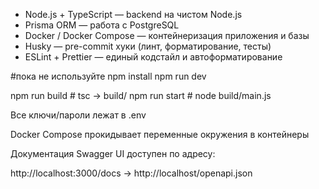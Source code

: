 - Node.js + TypeScript — backend на чистом Node.js  
- Prisma ORM — работа с PostgreSQL  
- Docker / Docker Compose — контейнеризация приложения и базы  
- Husky — pre-commit хуки (линт, форматирование, тесты)  
- ESLint + Prettier — единый кодстайл и автоформатирование  

#пока не используйте
npm install
npm run dev


npm run build   # tsc -> build/
npm run start   # node build/main.js


Все ключи/пароли лежат в .env

Docker Compose прокидывает переменные окружения в контейнеры

Документация
Swagger UI доступен по адресу:

http://localhost:3000/docs -> http://localhost/openapi.json
